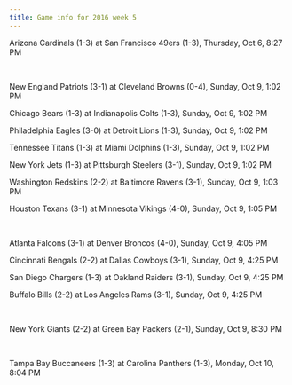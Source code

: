 ```yaml
---
title: Game info for 2016 week 5
---
```

Arizona Cardinals (1-3) at San Francisco 49ers (1-3), Thursday, Oct 6, 8:27 PM


<br/>

New England Patriots (3-1) at Cleveland Browns (0-4), Sunday, Oct 9, 1:02 PM

Chicago Bears (1-3) at Indianapolis Colts (1-3), Sunday, Oct 9, 1:02 PM

Philadelphia Eagles (3-0) at Detroit Lions (1-3), Sunday, Oct 9, 1:02 PM

Tennessee Titans (1-3) at Miami Dolphins (1-3), Sunday, Oct 9, 1:02 PM

New York Jets (1-3) at Pittsburgh Steelers (3-1), Sunday, Oct 9, 1:02 PM

Washington Redskins (2-2) at Baltimore Ravens (3-1), Sunday, Oct 9, 1:03 PM

Houston Texans (3-1) at Minnesota Vikings (4-0), Sunday, Oct 9, 1:05 PM


<br/>

Atlanta Falcons (3-1) at Denver Broncos (4-0), Sunday, Oct 9, 4:05 PM

Cincinnati Bengals (2-2) at Dallas Cowboys (3-1), Sunday, Oct 9, 4:25 PM

San Diego Chargers (1-3) at Oakland Raiders (3-1), Sunday, Oct 9, 4:25 PM

Buffalo Bills (2-2) at Los Angeles Rams (3-1), Sunday, Oct 9, 4:25 PM


<br/>

New York Giants (2-2) at Green Bay Packers (2-1), Sunday, Oct 9, 8:30 PM


<br/>

Tampa Bay Buccaneers (1-3) at Carolina Panthers (1-3), Monday, Oct 10, 8:04 PM

